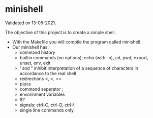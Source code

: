 # minishell
Validated on 13-05-2021.


The objective of this project is to create a simple shell.

- With the Makefile you will compile the program called minishell.
- Our minishell has:
  * command history
  * builtin commands (no options): echo (with -n), cd, pwd, export, unset, env, exit
  * ’ and " inhibit interpretation of a sequence of characters in accordance to the real shell
  * redirections <, >, <<
  * pipes
  * command seperator ;
  * envorinment variables
  * $?
  * signals: ctrl-C, ctrl-D, ctrl-\
  * single line commands only
